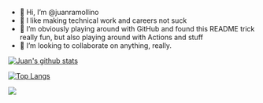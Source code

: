 - 👋 Hi, I’m @juanramollino
- 👀 I like making technical work and careers not suck
- 🌱 I’m obviously playing around with GitHub and found this README trick really fun, but also playing around with Actions and stuff
- 💞️ I’m looking to collaborate on anything, really.

[![Juan's github stats](https://github-readme-stats.vercel.app/api?username=juanramollino&count_private=true&show_icons=true)](https://github.com/anuraghazra/github-readme-stats)

[![Top Langs](https://github-readme-stats.vercel.app/api/top-langs/?username=juanramollino&layout=compact)](https://github.com/anuraghazra/github-readme-stats)

![](https://komarev.com/ghpvc/?username=juanramollino)

<!---
juanramollino/juanramollino is a ✨ special ✨ repository because its `README.md` (this file) appears on your GitHub profile.
You can click the Preview link to take a look at your changes.
--->
